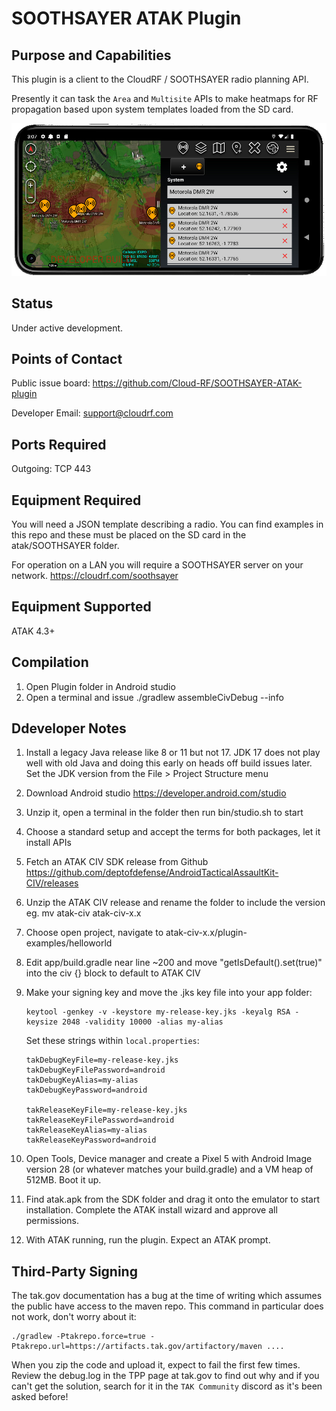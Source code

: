 # SOOTHSAYER ATAK Plugin

## Purpose and Capabilities

This plugin is a client to the CloudRF / SOOTHSAYER radio planning API. 

Presently it can task the `Area` and `Multisite` APIs to make heatmaps for RF propagation based upon system templates loaded from the SD card.

![SOOTHSAYER ATAK plugin](help/soothsayer_atak.jpg "SOOTHSAYER ATAK plugin")

## Status

Under active development.

## Points of Contact

Public issue board: https://github.com/Cloud-RF/SOOTHSAYER-ATAK-plugin

Developer Email: support@cloudrf.com

## Ports Required

Outgoing: TCP 443

## Equipment Required

You will need a JSON template describing a radio. You can find examples in this repo and these must be placed on the SD card in the atak/SOOTHSAYER folder.

For operation on a LAN you will require a SOOTHSAYER server on your network. https://cloudrf.com/soothsayer

## Equipment Supported

ATAK 4.3+

## Compilation

1. Open Plugin folder in Android studio
2. Open a terminal and issue ./gradlew assembleCivDebug --info 

## Ddeveloper Notes

1. Install a legacy Java release like 8 or 11 but not 17. JDK 17 does not play well with old Java and doing this early on heads off build issues later. Set the JDK version from the File > Project Structure menu
2. Download Android studio https://developer.android.com/studio
3. Unzip it, open a terminal in the folder then run bin/studio.sh to start
4. Choose a standard setup and accept the terms for both packages, let it install APIs
5. Fetch an ATAK CIV SDK release from Github https://github.com/deptofdefense/AndroidTacticalAssaultKit-CIV/releases
6. Unzip the ATAK CIV release and rename the folder to include the version eg. mv atak-civ atak-civ-x.x
7. Choose open project, navigate to atak-civ-x.x/plugin-examples/helloworld
8. Edit app/build.gradle near line ~200 and move "getIsDefault().set(true)" into the civ {} block to default to ATAK CIV
9. Make your signing key and move the .jks key file into your app folder:

    ```
    keytool -genkey -v -keystore my-release-key.jks -keyalg RSA -keysize 2048 -validity 10000 -alias my-alias
    ```

    Set these strings within `local.properties`:

    ```
    takDebugKeyFile=my-release-key.jks
    takDebugKeyFilePassword=android
    takDebugKeyAlias=my-alias
    takDebugKeyPassword=android

    takReleaseKeyFile=my-release-key.jks
    takReleaseKeyFilePassword=android
    takReleaseKeyAlias=my-alias
    takReleaseKeyPassword=android
    ```

10. Open Tools, Device manager and create a Pixel 5 with Android Image version 28 (or whatever matches your build.gradle) and a VM heap of 512MB. Boot it up.
11. Find atak.apk from the SDK folder and drag it onto the emulator to start installation. Complete the ATAK install wizard and approve all permissions.
12. With ATAK running, run the plugin. Expect an ATAK prompt.

## Third-Party Signing

The tak.gov documentation has a bug at the time of writing which assumes the public have access to the maven repo.
This command in particular does not work, don't worry about it:

```
./gradlew -Ptakrepo.force=true -Ptakrepo.url=https://artifacts.tak.gov/artifactory/maven ....
```
When you zip the code and upload it, expect to fail the first few times. Review the debug.log in the TPP page at tak.gov to find out why and if you can't get the solution, search for it in the `TAK Community` discord as it's been asked before!


